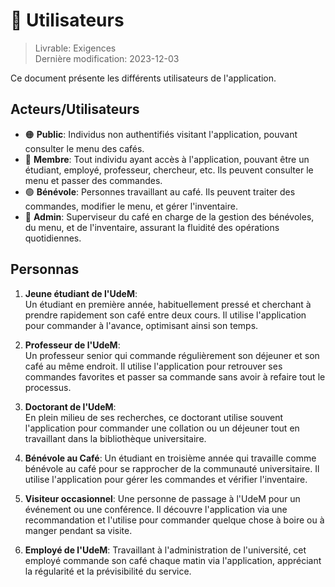 # 👥 Utilisateurs

> Livrable: Exigences  
> Dernière modification: 2023-12-03

Ce document présente les différents utilisateurs de l'application.

## Acteurs/Utilisateurs
- 🟠 **Public**: Individus non authentifiés visitant l'application, pouvant consulter le menu des cafés.
- 🔵 **Membre**: Tout individu ayant accès à l'application, pouvant être un étudiant, employé, professeur, chercheur, etc. Ils peuvent consulter le menu et passer des commandes.
- 🟢 **Bénévole**: Personnes travaillant au café. Ils peuvent traiter des commandes, modifier le menu, et gérer l'inventaire.
- 🔴 **Admin**: Superviseur du café en charge de la gestion des bénévoles, du menu, et de l'inventaire, assurant la fluidité des opérations quotidiennes.


## Personnas
1. **Jeune étudiant de l'UdeM**:  
Un étudiant en première année, habituellement pressé et cherchant à prendre rapidement son café entre deux cours. Il utilise l'application pour commander à l'avance, optimisant ainsi son temps.

3. **Professeur de l'UdeM**:  
Un professeur senior qui commande régulièrement son déjeuner et son café au même endroit. Il utilise l'application pour retrouver ses commandes favorites et passer sa commande sans avoir à refaire tout le processus.

5. **Doctorant de l'UdeM**:  
En plein milieu de ses recherches, ce doctorant utilise souvent l'application pour commander une collation ou un déjeuner tout en travaillant dans la bibliothèque universitaire.

7. **Bénévole au Café**:
   Un étudiant en troisième année qui travaille comme bénévole au café pour se rapprocher de la communauté universitaire. Il utilise l'application pour gérer les commandes et vérifier l'inventaire.

9. **Visiteur occasionnel**:
    Une personne de passage à l'UdeM pour un événement ou une conférence. Il découvre l'application via une recommandation et l'utilise pour commander quelque chose à boire ou à manger pendant sa visite.

11. **Employé de l'UdeM**:
    Travaillant à l'administration de l'université, cet employé commande son café chaque matin via l'application, appréciant la régularité et la prévisibilité du service.
